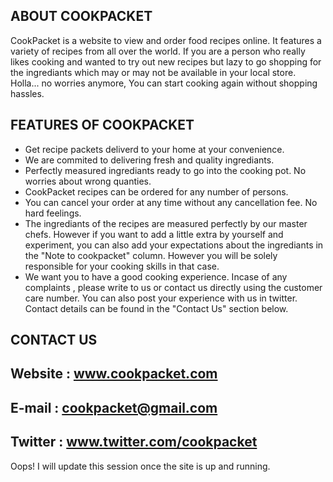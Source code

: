 ABOUT COOKPACKET
-----------------
CookPacket is a website to view and order food recipes online. It features a variety of recipes from all over the world.
If you are a person who really likes cooking and wanted to try out new recipes but lazy to go shopping for the ingrediants which may or may not be available in your local store. Holla... no worries anymore, You can start cooking again without shopping hassles.

FEATURES OF COOKPACKET
----------------------
- Get recipe packets deliverd to your home at your convenience.
- We are commited to delivering fresh and quality ingrediants.
- Perfectly measured ingrediants ready to go into the cooking pot. No worries about wrong quanties.
- CookPacket recipes can be ordered for any number of persons.
- You can cancel your order at any time without any cancellation fee. No hard feelings.
- The ingrediants of the recipes are measured perfectly by our master chefs. However if you want to add a little extra by         yourself and experiment, you can also add your expectations about the ingrediants in the "Note to cookpacket" column. However   you will be solely responsible for your cooking skills in that case.
- We want you to have a good cooking experience. Incase of any complaints , please write to us or contact us directly using the   customer care number. You can also post your experience with us in twitter. Contact details can be found in the "Contact Us"   section below.

CONTACT US
-----------
Website : www.cookpacket.com
----------------------------
E-mail  : cookpacket@gmail.com
------------------------------
Twitter : www.twitter.com/cookpacket
------------------------------------
Oops! I will update this session once the site is up and running.
